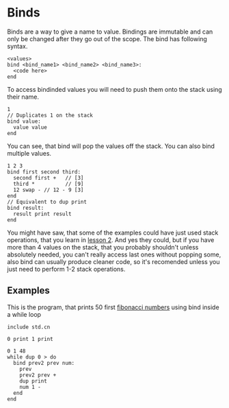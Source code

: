 # Binds

Binds are a way to give a name to value. Bindings are immutable and can only be changed after they go out of the scope.
The bind has following syntax.

```
<values>
bind <bind_name1> <bind_name2> <bind_name3>:
  <code here>
end
```

To access bindinded values you will need to push them onto the stack using their name.

```
1
// Duplicates 1 on the stack
bind value:
  value value
end
```

You can see, that bind will pop the values off the stack. You can also bind multiple values.
```
1 2 3
bind first second third:
  second first +   // [3]
  third *          // [9]
  12 swap - // 12 - 9 [3]
end
// Equivalent to dup print 
bind result:
  result print result
end
```

You might have saw, that some of the examples could have just used stack operations, that you learn in 
[lesson 2](https://github.com/farkon00/cont/blob/master/learn-cont/02-basic-operations.md). And yes they could, but if you have more than 4 values on the stack, that you probably shouldn't unless absolutely needed, you can't really access last ones without popping some, also bind can usually produce cleaner code, so it's recomended unless you just need to perform 1-2 stack operations. 

## Examples
This is the program, that prints 50 first [fibonacci numbers](https://en.wikipedia.org/wiki/Fibonacci_number) using bind inside a while loop
```
include std.cn

0 print 1 print

0 1 48 
while dup 0 > do
  bind prev2 prev num:
    prev
    prev2 prev +
    dup print
    num 1 -
  end
end
```